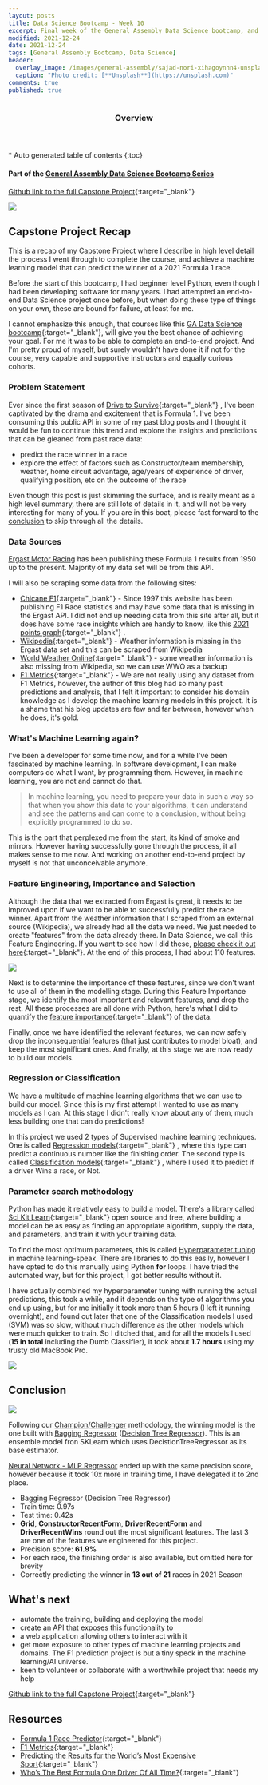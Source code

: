 ```yaml
---
layout: posts
title: Data Science Bootcamp - Week 10
excerpt: Final week of the General Assembly Data Science bootcamp, and the Capstone Project has been completed!
modified: 2021-12-24
date: 2021-12-24
tags: [General Assembly Bootcamp, Data Science]
header: 
  overlay_image: /images/general-assembly/sajad-nori-xihagoynhn4-unsplash.jpg
  caption: "Photo credit: [**Unsplash**](https://unsplash.com)"
comments: true
published: true
---
```

<section id="table-of-contents" class="toc">
  <header>
    <h3>Overview</h3>
  </header>
  <div id="drawer" markdown="1">
  *  Auto generated table of contents
  {:toc}
  </div>
</section>

#### Part of the [General Assembly Data Science Bootcamp Series](../tags/#general-assembly-bootcamp)

[Github link to the full Capstone Project](https://nbviewer.org/github/jaeyow/f1-predictor/blob/main/final-project-part3-technical-notebook.ipynb){:target="_blank"}

![](https://raw.githubusercontent.com/jaeyow/f1-predictor/main/images/f1-mclaren-car.png)

## Capstone Project Recap

This is a recap of my Capstone Project where I describe in high level detail the process I went through to complete the course, and achieve a machine learning model that can predict the winner of a 2021 Formula 1 race.

Before the start of this bootcamp, I had beginner level Python, even though I had been developing software for many years. I had attempted an end-to-end Data Science project once before, but when doing these type of things on your own, these are bound for failure, at least for me.

I cannot emphasize this enough, that courses like this [GA Data Science bootcamp](https://generalassemb.ly/education/data-science/sydney){:target="_blank"}, will give you the best chance of achieving your goal. For me it was to be able to complete an end-to-end project. And I'm pretty proud of myself, but surely wouldn't have done it if not for the course, very capable and supportive instructors and equally curious cohorts.

### Problem Statement

Ever since the first season of [Drive to Survive](https://en.wikipedia.org/wiki/Formula_1:_Drive_to_Survive){:target="_blank"} , I've been captivated by the drama and excitement that is Formula 1. I've been consuming this public API in some of my past blog posts and I thought it would be fun to continue this trend and explore the insights and predictions that can be gleaned from past race data:

- predict the race winner in a race
- explore the effect of factors such as Constructor/team membership, weather, home circuit advantage, age/years of experience of driver, qualifying position, etc on the outcome of the race

Even though this post is just skimming the surface, and is really meant as a high level summary, there are still lots of details in it, and will not be very interesting for many of you. If you are in this boat, please fast forward to the [conclusion](#conclusion) to skip through all the details.

### Data Sources

[Ergast Motor Racing](http://ergast.com/mrd/) has been publishing these Formula 1 results from 1950 up to the present. Majority of my data set will be from this API. 

I will also be scraping some data from the following sites:
- [Chicane F1](https://chicanef1.com/){:target="_blank"}  - Since 1997 this website has been publishing F1 Race statistics and may have some data that is missing in the Ergast API. I did not end up needing data from this site after all, but it does have some race insights which are handy to know, like this [2021 points graph](https://chicanef1.com/graphpts.pl?year=2021){:target="_blank"} .
- [Wikipedia](https://en.wikipedia.org/){:target="_blank"}  - Weather information is missing in the Ergast data set and this can be scraped from Wikipedia
- [World Weather Online](https://www.worldweatheronline.com/){:target="_blank"}  - some weather information is also missing from Wikipedia, so we can use WWO as a backup
- [F1 Metrics](https://f1metrics.wordpress.com/){:target="_blank"}  - We are not really using any dataset from F1 Metrics, however, the author of this blog had so many past predictions and analysis, that I felt it important to consider his domain knowledge as I develop the machine learning models in this project. It is a shame that his blog updates are few and far between, however when he does, it's gold.

### What's Machine Learning again?

I've been a developer for some time now, and for a while I've been fascinated by machine learning. In software development, I can make computers do what I want, by programming them. However, in machine learning, you are not and cannot do that.

>In machine learning, you need to prepare your data in such a way so that when you show this data to your algorithms, it can understand and see the patterns and can come to a conclusion, without being explicitly programmed to do so.

This is the part that perplexed me from the start, its kind of smoke and mirrors. However having successfully gone through the process, it all makes sense to me now. And working on another end-to-end project by myself is not that unconceivable anymore.

### Feature Engineering, Importance and Selection

Although the data that we extracted from Ergast is great, it needs to be improved upon if we want to be able to successfully predict the race winner. Apart from the weather information that I scraped from an external source (Wikipedia), we already had all the data we need. We just needed to create "features" from the data already there. In Data Science, we call this Feature Engineering. If you want to see how I did these, [please check it out here](https://nbviewer.org/github/jaeyow/f1-predictor/blob/main/final-project-part3-technical-notebook.ipynb#feature_eng){:target="_blank"}. At the end of this process, I had about 110 features. 

![](/images/general-assembly/f1-feaure-importance.png)

Next is to determine the importance of these features, since we don't want to use all of them in the modelling stage. During this Feature Importance stage, we identify the most important and relevant features, and drop the rest. All these processes are all done with Python, here's what I did to quantify the [feature importance](https://nbviewer.org/github/jaeyow/f1-predictor/blob/main/final-project-part3-technical-notebook.ipynb#feature_importance){:target="_blank"} of the data.

Finally, once we have identified the relevant features, we can now safely drop the inconsequential features (that just contributes to model bloat), and keep the most significant ones. And finally, at this stage we are now ready to build our models. 

### Regression or Classification

We have a multitude of machine learning algorithms that we can use to build our model. Since this is my first attempt I wanted to use as many models as I can. At this stage I didn't really know about any of them, much less building one that can do predictions!

In this project we used 2 types of Supervised machine learning techniques. One is called [Regression models](https://nbviewer.org/github/jaeyow/f1-predictor/blob/main/final-project-part3-technical-notebook.ipynb#regression_approaches){:target="_blank"} , where this type can predict a continuous number like the finishing order. The second type is called [Classification models](https://nbviewer.org/github/jaeyow/f1-predictor/blob/main/final-project-part3-technical-notebook.ipynb#classification_approaches){:target="_blank"} , where I used it to predict if a driver Wins a race, or Not. 

### Parameter search methodology

Python has made it relatively easy to build a model. There's a library called [Sci Kit Learn](https://scikit-learn.org/stable/){:target="_blank"}  open source and free, where building a model can be as easy as finding an appropriate algorithm, supply the data, and parameters, and train it with your training data. 

To find the most optimum parameters, this is called [Hyperparameter tuning](https://docs.microsoft.com/en-us/azure/machine-learning/how-to-tune-hyperparameters) in machine learning-speak. There are libraries to do this easily, however I have opted to do this manually using Python **for** loops. I have tried the automated way, but for this project, I got better results without it. 

I have actually combined my hyperparameter tuning with running the actual predictions, this took a while, and it depends on the type of algorithms you end up using, but for me initially it took more than 5 hours  (I left it running overnight), and found out later that one of the Classification models I used (SVM) was so slow, without much difference as the other models which were much quicker to train. So I ditched that, and for all the models I used (**15 in total** including the Dumb Classifier), it took about **1.7 hours** using my trusty old MacBook Pro. 

![](/images/general-assembly/f1-summary-table.png)

## Conclusion

![](/images/general-assembly/f1-model-summary.png)

Following our [Champion/Challenger](https://medium.com/@awaiskaleem/mlflow-tips-n-tricks-eb1ac013edd1) methodology, the winning model is the one built with [Bagging Regressor](https://scikit-learn.org/stable/modules/generated/sklearn.ensemble.BaggingRegressor.html) ([Decision Tree Regressor](https://scikit-learn.org/stable/modules/generated/sklearn.tree.DecisionTreeRegressor.html?highlight=decisiontree#sklearn.tree.DecisionTreeRegressor)). This is an ensemble model fron SKLearn which uses DecistionTreeRegressor as its base estimator.

[Neural Network - MLP Regressor](https://scikit-learn.org/stable/modules/generated/sklearn.neural_network.MLPRegressor.html?highlight=mlp#sklearn.neural_network.MLPRegressor) ended up with the same precision score, however because it took 10x more in training time, I have delegated it to 2nd place. 

- Bagging Regressor (Decision Tree Regressor)
- Train time: 0.97s
- Test time: 0.42s
- **Grid**, **ConstructorRecentForm**, **DriverRecentForm** and **DriverRecentWins** round out the most significant features. The last 3 are one of the features we engineered for this project.
- Precision score: **61.9%**
- For each race, the finishing order is also available, but omitted here for brevity
- Correctly predicting the winner in **13 out of 21** races in 2021 Season

## What's next
- automate the training, building and deploying the model
- create an API that exposes this functionality to
- a web application allowing others to interact with it
- get more exposure to other types of machine learning projects and domains. The F1 prediction project is but a tiny speck in the machine learning/AI universe. 
- keen to volunteer or collaborate with a worthwhile project that needs my help

[Github link to the full Capstone Project](https://nbviewer.org/github/jaeyow/f1-predictor/blob/main/final-project-part3-technical-notebook.ipynb){:target="_blank"}

## Resources
- [Formula 1 Race Predictor](https://towardsdatascience.com/formula-1-race-predictor-5d4bfae887da){:target="_blank"}
- [F1 Metrics](https://f1metrics.wordpress.com/){:target="_blank"}
- [Predicting the Results for the World’s Most Expensive Sport](https://medium.com/@ajleo899/predicting-the-results-for-the-worlds-most-expensive-sport-102e7bc97b25){:target="_blank"}
- [Who’s The Best Formula One Driver Of All Time?](https://fivethirtyeight.com/features/formula-one-racing/){:target="_blank"}
